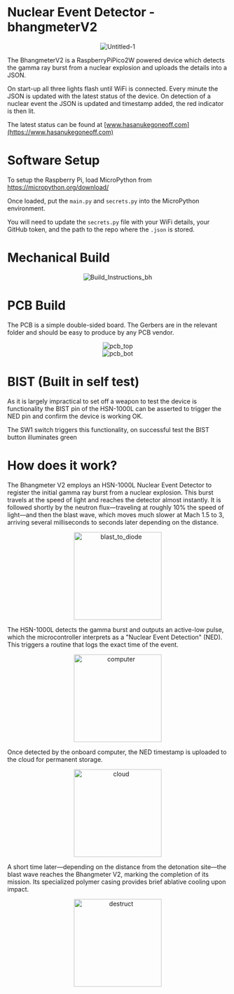 # Nuclear Event Detector - bhangmeterV2

<div align="center">
  <img src="https://github.com/user-attachments/assets/c01477d0-82af-4875-ba32-bf114a4e8395" alt="Untitled-1">
</div>

The BhangmeterV2 is a RaspberryPiPico2W powered device which detects the gamma ray burst from a nuclear explosion and uploads the details into a JSON.

On start-up all three lights flash until WiFi is connected.
Every minute the JSON is updated with the latest status of the device.
On detection of a nuclear event the JSON is updated and timestamp added, the red indicator is then lit.

The latest status can be found at [www.hasanukegoneoff.com](https://www.hasanukegoneoff.com)

# Software Setup

To setup the Raspberry Pi, load MicroPython from https://micropython.org/download/

Once loaded, put the `main.py` and `secrets.py` into the MicroPython environment.

You will need to update the `secrets.py` file with your WiFi details, your GitHub token, and the path to the repo where the `.json` is stored.

# Mechanical Build

<div align="center">
  <img src="https://github.com/user-attachments/assets/79fe3f5b-c295-4410-a7aa-454044795b2e" alt="Build_Instructions_bh">
</div>

# PCB Build

The PCB is a simple double-sided board. The Gerbers are in the relevant folder and should be easy to produce by any PCB vendor.

<div align="center">
  <img src="https://github.com/user-attachments/assets/6a45c632-b0fe-4354-8b7f-7c28b8e98fa8" alt="pcb_top">
</div>


<div align="center">
  <img src="https://github.com/user-attachments/assets/d13b05cb-b5cc-4c9b-bd02-011d11860dd1" alt="pcb_bot">
</div>

# BIST (Built in self test)

As it is largely impractical to set off a weapon to test the device is functionality the BIST pin of the HSN-1000L can be asserted to trigger the NED pin and confirm the device is working OK.

The SW1 switch triggers this functionality, on successful test the BIST button illuminates green

# How does it work?

The Bhangmeter V2 employs an HSN-1000L Nuclear Event Detector to register the initial gamma ray burst from a nuclear explosion. This burst travels at the speed of light and reaches the detector almost instantly. It is followed shortly by the neutron flux—traveling at roughly 10% the speed of light—and then the blast wave, which moves much slower at Mach 1.5 to 3, arriving several milliseconds to seconds later depending on the distance.

<div align="center">
  <img src="https://github.com/user-attachments/assets/2bece322-5ea8-42a5-8049-cbf15bcab559" alt="blast_to_diode" height="200px">
</div>

The HSN-1000L detects the gamma burst and outputs an active-low pulse, which the microcontroller interprets as a "Nuclear Event Detection" (NED). This triggers a routine that logs the exact time of the event.

<div align="center">
  <img src="https://github.com/user-attachments/assets/aab75a1a-f552-4dfd-8801-7d6a44f75b4a" alt="computer" height="200px">
</div>

Once detected by the onboard computer, the NED timestamp is uploaded to the cloud for permanent storage.

<div align="center">
  <img src="https://github.com/user-attachments/assets/db108309-35af-473e-91ee-56fc62db3a8e" alt="cloud" height="200px">
</div>

A short time later—depending on the distance from the detonation site—the blast wave reaches the Bhangmeter V2, marking the completion of its mission. Its specialized polymer casing provides brief ablative cooling upon impact.

<div align="center">
  <img src="https://github.com/user-attachments/assets/f742e814-d996-41aa-b983-b5ae7cac90e1" alt="destruct" height="200px">
</div>


